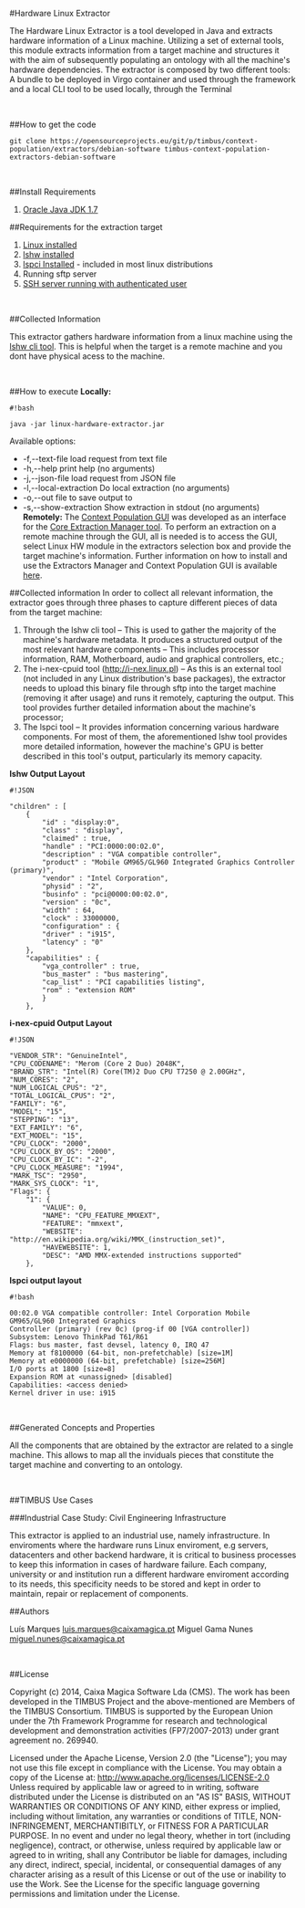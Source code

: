 #Hardware Linux Extractor

The Hardware Linux Extractor is a tool developed in Java and extracts hardware information of a Linux
machine.
Utilizing a set of external tools, this module extracts information from a target machine and structures it
with the aim of subsequently populating an ontology with all the machine's hardware dependencies.
The extractor is composed by two different tools: A bundle to be deployed in Virgo container and used
through the framework and a local CLI tool to be used locally, through the Terminal

&nbsp;

##How to get the code

	git clone https://opensourceprojects.eu/git/p/timbus/context-population/extractors/debian-software timbus-context-population-extractors-debian-software 

&nbsp;

##Install Requirements

1. [Oracle Java JDK 1.7](http://www.oracle.com/technetwork/java/javase/downloads/index.html)

##Requirements for the extraction target

1. [Linux installed](http://en.wikipedia.org/wiki/list_of_Linux_distributions)
2. [lshw installed](http://ezix.org/project/wiki/HardwareLiSter)
3. [lspci Installed](http://en.wikipedia.org/wiki/Lspci) - included in most linux distributions
4. Running sftp server
5. [SSH server running with authenticated user](http://www.cyberciti.biz/faq/how-to-installing-and-using-ssh-client-server-in-linux/)

&nbsp;

##Collected Information

This extractor gathers hardware information from a linux machine using the [lshw cli tool](http://ezix.org/project/wiki/HardwareLiSter). 
This is helpful when the target is a remote machine and you dont have physical acess to the machine.

&nbsp;

##How to execute
**Locally:**

	#!bash

	java -jar linux-hardware-extractor.jar

Available options:
- -f,--text-file load request from text file
- -h,--help print help (no arguments)
- -j,--json-file  load request from JSON file
- -l,--local-extraction Do local extraction (no arguments)
- -o,--out file to save output to
- -s,--show-extraction Show extraction in stdout (no arguments)
&nbsp;
**Remotely:**
The [Context Population GUI](testbed.timbusproject.net:3001) was developed as an interface for the [Core Extraction Manager tool](https://opensourceprojects.eu/p/timbus/context-population/extraction-manager/). 
 To perform an extraction on a remote machine through the GUI, all is needed is to access the GUI, select Linux HW module in the extractors selection box and provide the target machine's information.
  Further information on how to install and use the Extractors Manager and Context Population GUI is available [here](http://timbusproject.net/portal).
&nbsp;

##Collected information
In order to collect all relevant information, the extractor goes through three phases to capture different
pieces of data from the target machine:
1. Through the lshw cli tool – This is used to gather the majority of the machine's hardware metadata.
It produces a structured output of the most relevant hardware components – This includes
processor information, RAM, Motherboard, audio and graphical controllers, etc.;
2. The i-nex-cpuid tool (http://i-nex.linux.pl) – As this is an external tool (not included in any
Linux distribution's base packages), the extractor needs to upload this binary file through sftp into
the target machine (removing it after usage) and runs it remotely, capturing the output. This tool
provides further detailed information about the machine's processor;
3. The lspci tool – It provides information concerning various hardware components. For most of
them, the aforementioned lshw tool provides more detailed information, however the machine's
GPU is better described in this tool's output, particularly its memory capacity.

**lshw Output Layout**
	
	#!JSON

	"children" : [
		{
			"id" : "display:0",
			"class" : "display",
			"claimed" : true,
			"handle" : "PCI:0000:00:02.0",
			"description" : "VGA compatible controller",
			"product" : "Mobile GM965/GL960 Integrated Graphics Controller (primary)",
			"vendor" : "Intel Corporation",
			"physid" : "2",
			"businfo" : "pci@0000:00:02.0",
			"version" : "0c",
			"width" : 64,
			"clock" : 33000000,
			"configuration" : {
			"driver" : "i915",
			"latency" : "0"
		},
		"capabilities" : {
			"vga_controller" : true,
			"bus_master" : "bus mastering",
			"cap_list" : "PCI capabilities listing",
			"rom" : "extension ROM"
			}
		},
 
**i-nex-cpuid Output Layout**

	#!JSON

	"VENDOR_STR": "GenuineIntel",
	"CPU_CODENAME": "Merom (Core 2 Duo) 2048K",
	"BRAND_STR": "Intel(R) Core(TM)2 Duo CPU T7250 @ 2.00GHz",
	"NUM_CORES": "2",
	"NUM_LOGICAL_CPUS": "2",
	"TOTAL_LOGICAL_CPUS": "2",
	"FAMILY": "6",
	"MODEL": "15",
	"STEPPING": "13",
	"EXT_FAMILY": "6",
	"EXT_MODEL": "15",
	"CPU_CLOCK": "2000",
	"CPU_CLOCK_BY_OS": "2000",
	"CPU_CLOCK_BY_IC": "-2",
	"CPU_CLOCK_MEASURE": "1994",
	"MARK_TSC": "2950",
	"MARK_SYS_CLOCK": "1",
	"Flags": {
		"1": {
			"VALUE": 0,
			"NAME": "CPU_FEATURE_MMXEXT",
			"FEATURE": "mmxext",
			"WEBSITE": "http://en.wikipedia.org/wiki/MMX_(instruction_set)",
			"HAVEWEBSITE": 1,
			"DESC": "AMD MMX-extended instructions supported"
		}, 
**lspci output layout**
	
	#!bash

	00:02.0 VGA compatible controller: Intel Corporation Mobile GM965/GL960 Integrated Graphics
	Controller (primary) (rev 0c) (prog-if 00 [VGA controller])
	Subsystem: Lenovo ThinkPad T61/R61
	Flags: bus master, fast devsel, latency 0, IRQ 47
	Memory at f8100000 (64-bit, non-prefetchable) [size=1M]
	Memory at e0000000 (64-bit, prefetchable) [size=256M]
	I/O ports at 1800 [size=8]
	Expansion ROM at <unassigned> [disabled]
	Capabilities: <access denied>
	Kernel driver in use: i915

&nbsp;


##Generated Concepts and Properties

All the components that are obtained by the extractor are related to a single machine. This allows to map all the inviduals pieces that constitute the target machine and converting to an ontology. 

&nbsp;

##TIMBUS Use Cases

###Industrial Case Study: Civil Engineering Infrastructure

This extractor is applied to an industrial use, namely infrastructure. In enviroments where the hardware runs Linux enviroment, e.g servers, datacenters and other backend hardware, it is critical to business processes to keep this information in cases of hardware failure.
Each company, university or and institution run a different hardware enviroment according to its needs, this specificity needs to be stored and kept in order to maintain, repair or replacement of components.




##Authors

Luís Marques <luis.marques@caixamagica.pt>
Miguel Gama Nunes <miguel.nunes@caixamagica.pt>

&nbsp;

##License

Copyright (c) 2014, Caixa Magica Software Lda (CMS).
The work has been developed in the TIMBUS Project and the above-mentioned are Members of the TIMBUS Consortium.
TIMBUS is supported by the European Union under the 7th Framework Programme for research and technological development and demonstration activities (FP7/2007-2013) under grant agreement no. 269940.

Licensed under the Apache License, Version 2.0 (the "License"); you may not use this file except in compliance with the License. You may obtain a copy of the License at:   http://www.apache.org/licenses/LICENSE-2.0 Unless required by applicable law or agreed to in writing, software distributed under the License is distributed on an "AS IS" BASIS, WITHOUT WARRANTIES OR CONDITIONS OF ANY KIND, either express or implied, including without limitation, any warranties or conditions of TITLE, NON-INFRINGEMENT, MERCHANTIBITLY, or FITNESS FOR A PARTICULAR PURPOSE. In no event and under no legal theory, whether in tort (including negligence), contract, or otherwise, unless required by applicable law or agreed to in writing, shall any Contributor be liable for damages, including any direct, indirect, special, incidental, or consequential damages of any character arising as a result of this License or out of the use or inability to use the Work.
See the License for the specific language governing permissions and limitation under the License.

